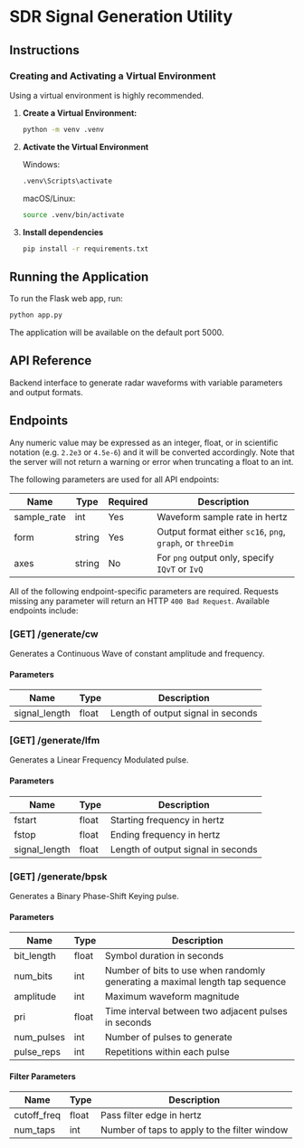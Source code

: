 # SDR Signal Generation Utility

## Instructions

### Creating and Activating a Virtual Environment

Using a virtual environment is highly recommended.

1. **Create a Virtual Environment:**
    ```sh
    python -m venv .venv
    ```
2. **Activate the Virtual Environment**

    Windows:
    ```sh
    .venv\Scripts\activate
    ```

    macOS/Linux:
    ```sh
    source .venv/bin/activate
    ```

3. **Install dependencies**

    ```sh
    pip install -r requirements.txt
    ```

## Running the Application

To run the Flask web app, run:
```sh
python app.py
```
The application will be available on the default port 5000.

## API Reference

Backend interface to generate radar waveforms with variable parameters and output formats.

## Endpoints

Any numeric value may be expressed as an integer, float, or in scientific notation (e.g. `2.2e3` or `4.5e-6`) and it will be converted accordingly.
Note that the server will not return a warning or error when truncating a float to an int.

The following parameters are used for all API endpoints:

| Name | Type | Required | Description |
| --- | --- | --- | --- |
| sample_rate | int | Yes | Waveform sample rate in hertz |
| form   | string | Yes | Output format either `sc16`, `png`, `graph`, or `threeDim` |
| axes | string | No | For `png` output only, specify `IQvT` or `IvQ` |

All of the following endpoint-specific parameters are required.
Requests missing any parameter will return an HTTP `400 Bad Request`. Available endpoints include:

### [GET] /generate/cw
Generates a Continuous Wave of constant amplitude and frequency.

#### Parameters
| Name | Type | Description |
| --- | --- | --- |
| signal_length | float | Length of output signal in seconds |

### [GET] /generate/lfm
Generates a Linear Frequency Modulated pulse.

#### Parameters
| Name | Type | Description |
| --- | --- | --- |
| fstart | float | Starting frequency in hertz |
| fstop | float | Ending frequency in hertz |
| signal_length | float | Length of output signal in seconds |

### [GET] /generate/bpsk
Generates a Binary Phase-Shift Keying pulse.

#### Parameters
| Name | Type | Description |
| --- | --- | --- |
| bit_length | float | Symbol duration in seconds |
| num_bits | int | Number of bits to use when randomly generating a maximal length tap sequence |
| amplitude | int | Maximum waveform magnitude |
| pri | float | Time interval between two adjacent pulses in seconds |
| num_pulses | int | Number of pulses to generate |
| pulse_reps | int | Repetitions within each pulse |

#### Filter Parameters
| Name | Type | Description |
| --- | --- | --- |
| cutoff_freq | float | Pass filter edge in hertz |
| num_taps | int | Number of taps to apply to the filter window |
